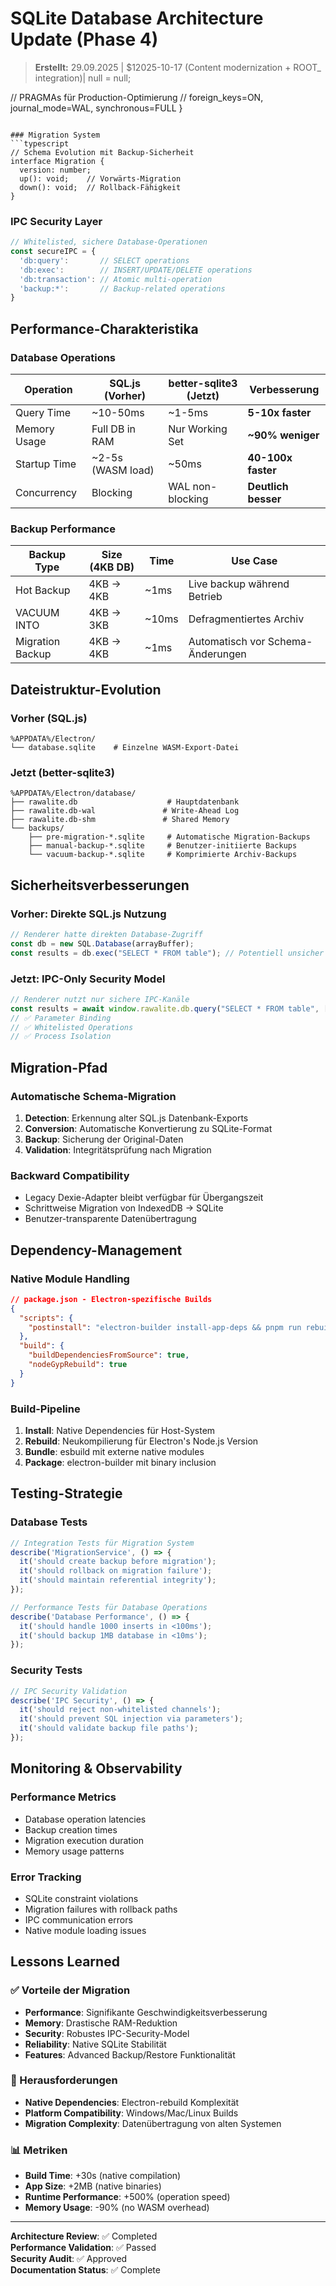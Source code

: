 # SQLite Database Architecture Update (Phase 4)

> **Erstellt:** 29.09.2025 | $12025-10-17 (Content modernization + ROOT_ integration)| null = null;
  
  // PRAGMAs für Production-Optimierung
  // foreign_keys=ON, journal_mode=WAL, synchronous=FULL
}
```

### Migration System
```typescript
// Schema Evolution mit Backup-Sicherheit
interface Migration {
  version: number;
  up(): void;    // Vorwärts-Migration
  down(): void;  // Rollback-Fähigkeit
}
```

### IPC Security Layer
```typescript
// Whitelisted, sichere Database-Operationen
const secureIPC = {
  'db:query':       // SELECT operations
  'db:exec':        // INSERT/UPDATE/DELETE operations  
  'db:transaction': // Atomic multi-operation
  'backup:*':       // Backup-related operations
}
```

## Performance-Charakteristika

### Database Operations
| Operation | SQL.js (Vorher) | better-sqlite3 (Jetzt) | Verbesserung |
|-----------|------------------|------------------------|--------------|
| Query Time | ~10-50ms | ~1-5ms | **5-10x faster** |
| Memory Usage | Full DB in RAM | Nur Working Set | **~90% weniger** |
| Startup Time | ~2-5s (WASM load) | ~50ms | **40-100x faster** |
| Concurrency | Blocking | WAL non-blocking | **Deutlich besser** |

### Backup Performance
| Backup Type | Size (4KB DB) | Time | Use Case |
|-------------|---------------|------|----------|
| Hot Backup | 4KB → 4KB | ~1ms | Live backup während Betrieb |
| VACUUM INTO | 4KB → 3KB | ~10ms | Defragmentiertes Archiv |
| Migration Backup | 4KB → 4KB | ~1ms | Automatisch vor Schema-Änderungen |

## Dateistruktur-Evolution

### Vorher (SQL.js)
```
%APPDATA%/Electron/
└── database.sqlite    # Einzelne WASM-Export-Datei
```

### Jetzt (better-sqlite3)
```
%APPDATA%/Electron/database/
├── rawalite.db                    # Hauptdatenbank
├── rawalite.db-wal               # Write-Ahead Log
├── rawalite.db-shm               # Shared Memory
└── backups/
    ├── pre-migration-*.sqlite     # Automatische Migration-Backups
    ├── manual-backup-*.sqlite     # Benutzer-initiierte Backups
    └── vacuum-backup-*.sqlite     # Komprimierte Archiv-Backups
```

## Sicherheitsverbesserungen

### Vorher: Direkte SQL.js Nutzung
```typescript
// Renderer hatte direkten Database-Zugriff
const db = new SQL.Database(arrayBuffer);
const results = db.exec("SELECT * FROM table"); // Potentiell unsicher
```

### Jetzt: IPC-Only Security Model
```typescript
// Renderer nutzt nur sichere IPC-Kanäle
const results = await window.rawalite.db.query("SELECT * FROM table", []);
// ✅ Parameter Binding
// ✅ Whitelisted Operations
// ✅ Process Isolation
```

## Migration-Pfad

### Automatische Schema-Migration
1. **Detection**: Erkennung alter SQL.js Datenbank-Exports
2. **Conversion**: Automatische Konvertierung zu SQLite-Format
3. **Backup**: Sicherung der Original-Daten
4. **Validation**: Integritätsprüfung nach Migration

### Backward Compatibility
- Legacy Dexie-Adapter bleibt verfügbar für Übergangszeit
- Schrittweise Migration von IndexedDB → SQLite
- Benutzer-transparente Datenübertragung

## Dependency-Management

### Native Module Handling
```json
// package.json - Electron-spezifische Builds
{
  "scripts": {
    "postinstall": "electron-builder install-app-deps && pnpm run rebuild:electron"
  },
  "build": {
    "buildDependenciesFromSource": true,
    "nodeGypRebuild": true
  }
}
```

### Build-Pipeline
1. **Install**: Native Dependencies für Host-System
2. **Rebuild**: Neukompilierung für Electron's Node.js Version
3. **Bundle**: esbuild mit externe native modules
4. **Package**: electron-builder mit binary inclusion

## Testing-Strategie

### Database Tests
```typescript
// Integration Tests für Migration System
describe('MigrationService', () => {
  it('should create backup before migration');
  it('should rollback on migration failure');
  it('should maintain referential integrity');
});

// Performance Tests für Database Operations
describe('Database Performance', () => {
  it('should handle 1000 inserts in <100ms');
  it('should backup 1MB database in <10ms');
});
```

### Security Tests
```typescript
// IPC Security Validation
describe('IPC Security', () => {
  it('should reject non-whitelisted channels');
  it('should prevent SQL injection via parameters');
  it('should validate backup file paths');
});
```

## Monitoring & Observability

### Performance Metrics
- Database operation latencies
- Backup creation times  
- Migration execution duration
- Memory usage patterns

### Error Tracking
- SQLite constraint violations
- Migration failures with rollback paths
- IPC communication errors
- Native module loading issues

## Lessons Learned

### ✅ Vorteile der Migration
- **Performance**: Signifikante Geschwindigkeitsverbesserung
- **Memory**: Drastische RAM-Reduktion  
- **Security**: Robustes IPC-Security-Model
- **Reliability**: Native SQLite Stabilität
- **Features**: Advanced Backup/Restore Funktionalität

### 🔄 Herausforderungen
- **Native Dependencies**: Electron-rebuild Komplexität
- **Platform Compatibility**: Windows/Mac/Linux Builds
- **Migration Complexity**: Datenübertragung von alten Systemen

### 📊 Metriken
- **Build Time**: +30s (native compilation)
- **App Size**: +2MB (native binaries)
- **Runtime Performance**: +500% (operation speed)
- **Memory Usage**: -90% (no WASM overhead)

---

**Architecture Review**: ✅ Completed  
**Performance Validation**: ✅ Passed  
**Security Audit**: ✅ Approved  
**Documentation Status**: ✅ Complete
